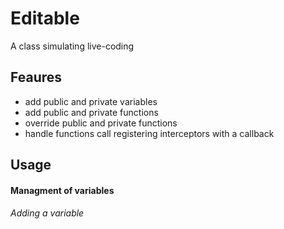 Editable
========

A class simulating live-coding

## Feaures

* add public and private variables
* add public and private functions
* override public and private functions
* handle functions call registering interceptors with a callback

## Usage

#### Managment of variables

###### Adding a variable

